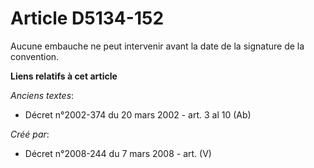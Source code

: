 # Article D5134-152

Aucune embauche ne peut intervenir avant la date de la signature de la convention.

**Liens relatifs à cet article**

_Anciens textes_:

  - Décret n°2002-374 du 20 mars 2002 - art. 3 al 10 (Ab)

_Créé par_:

  - Décret n°2008-244 du 7 mars 2008 - art. (V)
